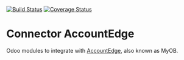 [![Build Status](https://travis-ci.org/OCA/connector-accountedge.svg?branch=11.0)](https://travis-ci.org/OCA/connector-accountedge)
[![Coverage Status](https://coveralls.io/repos/OCA/connector-accountedge/badge.png?branch=11.0)](https://coveralls.io/r/OCA/connector-accountedge?branch=11.0)

Connector AccountEdge
=====================

Odoo modules to integrate with [AccountEdge](http://ca.accountedge.com), also known as MyOB.


